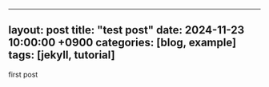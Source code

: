 
---
layout: post
title: "test post"
date: 2024-11-23 10:00:00 +0900
categories: [blog, example]
tags: [jekyll, tutorial]
---
first post


